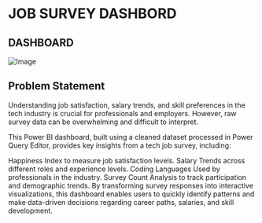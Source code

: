 # JOB SURVEY DASHBORD

## DASHBOARD
![Image](https://github.com/user-attachments/assets/77c59b90-e88a-4ba2-9bf7-c22ba1bc9bd4)

## Problem Statement

Understanding job satisfaction, salary trends, and skill preferences in the tech industry is crucial for professionals and employers. However, raw survey data can be overwhelming and difficult to interpret.

This Power BI dashboard, built using a cleaned dataset processed in Power Query Editor, provides key insights from a tech job survey, including:

Happiness Index to measure job satisfaction levels.
Salary Trends across different roles and experience levels.
Coding Languages Used by professionals in the industry.
Survey Count Analysis to track participation and demographic trends.
By transforming survey responses into interactive visualizations, this dashboard enables users to quickly identify patterns and make data-driven decisions regarding career paths, salaries, and skill development.


